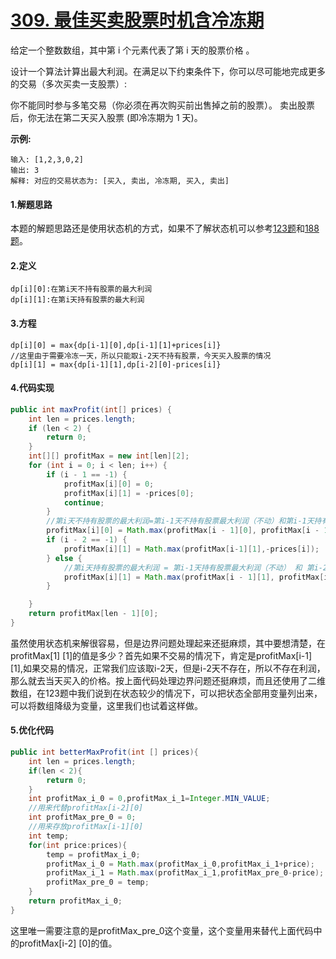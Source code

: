 # [309. 最佳买卖股票时机含冷冻期](https://leetcode-cn.com/problems/best-time-to-buy-and-sell-stock-with-cooldown/)

给定一个整数数组，其中第 i 个元素代表了第 i 天的股票价格 。

设计一个算法计算出最大利润。在满足以下约束条件下，你可以尽可能地完成更多的交易（多次买卖一支股票）:

你不能同时参与多笔交易（你必须在再次购买前出售掉之前的股票）。
卖出股票后，你无法在第二天买入股票 (即冷冻期为 1 天)。

**示例:**

```
输入: [1,2,3,0,2]
输出: 3 
解释: 对应的交易状态为: [买入, 卖出, 冷冻期, 买入, 卖出]
```

#### 1.解题思路

本题的解题思路还是使用状态机的方式，如果不了解状态机可以参考[123题](https://github.com/121880399/leetcode_training_camp/blob/master/wiki/t123/README.md)和[188题](https://github.com/121880399/leetcode_training_camp/blob/master/wiki/t188/README.md)。

#### 2.定义

```
dp[i][0]:在第i天不持有股票的最大利润
dp[i][1]:在第i天持有股票的最大利润
```

#### 3.方程

```
dp[i][0] = max{dp[i-1][0],dp[i-1][1]+prices[i]}
//这里由于需要冷冻一天，所以只能取i-2天不持有股票，今天买入股票的情况
dp[i][1] = max{dp[i-1][1],dp[i-2][0]-prices[i]}
```

#### 4.代码实现

```java
public int maxProfit(int[] prices) {
    int len = prices.length;
    if (len < 2) {
        return 0;
    }
    int[][] profitMax = new int[len][2];
    for (int i = 0; i < len; i++) {
        if (i - 1 == -1) {
            profitMax[i][0] = 0;
            profitMax[i][1] = -prices[0];
            continue;
        }
        //第i天不持有股票的最大利润=第i-1天不持有股票最大利润（不动）和第i-1天持有股票的最大利润，但是第i天卖出  的最大值
        profitMax[i][0] = Math.max(profitMax[i - 1][0], profitMax[i - 1][1] + prices[i]);
        if (i - 2 == -1) {
            profitMax[i][1] = Math.max(profitMax[i-1][1],-prices[i]);
        } else {
            //第i天持有股票的最大利润 = 第i-1天持有股票最大利润（不动） 和 第i-2天不持有股票的最大利润，但是今天买入 的最大值
            profitMax[i][1] = Math.max(profitMax[i - 1][1], profitMax[i - 2][0] - prices[i]);
        }

    }
    return profitMax[len - 1][0];
}
```

虽然使用状态机来解很容易，但是边界问题处理起来还挺麻烦，其中要想清楚，在profitMax[1] [1]的值是多少？首先如果不交易的情况下，肯定是profitMax[i-1] [1],如果交易的情况，正常我们应该取i-2天，但是i-2天不存在，所以不存在利润，那么就去当天买入的价格。按上面代码处理边界问题还挺麻烦，而且还使用了二维数组，在123题中我们说到在状态较少的情况下，可以把状态全部用变量列出来，可以将数组降级为变量，这里我们也试着这样做。

#### 5.优化代码

```java
public int betterMaxProfit(int [] prices){
    int len = prices.length;
    if(len < 2){
        return 0;
    }
    int profitMax_i_0 = 0,profitMax_i_1=Integer.MIN_VALUE;
    //用来代替profitMax[i-2][0]
    int profitMax_pre_0 = 0;
    //用来存放profitMax[i-1][0]
    int temp;
    for(int price:prices){
        temp = profitMax_i_0;
        profitMax_i_0 = Math.max(profitMax_i_0,profitMax_i_1+price);
        profitMax_i_1 = Math.max(profitMax_i_1,profitMax_pre_0-price);
        profitMax_pre_0 = temp;
    }
    return profitMax_i_0;
}
```

这里唯一需要注意的是profitMax_pre_0这个变量，这个变量用来替代上面代码中的profitMax[i-2] [0]的值。